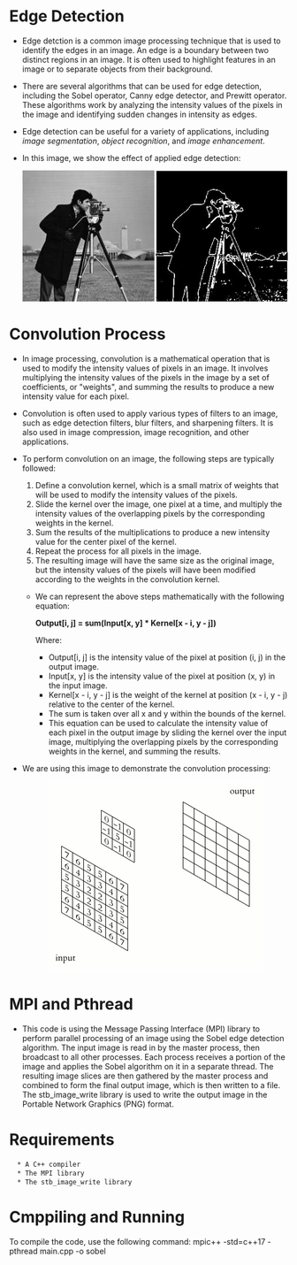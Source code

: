# Edge Detection

* Edge detction  is a common image processing technique that is used to identify the edges in an image. An edge is a boundary between two distinct regions in an image.   It is often used to highlight features in an image or to separate objects from their background.

* There are several algorithms that can be used for edge detection, including the Sobel operator, Canny edge detector, and Prewitt operator. These algorithms work by     analyzing the intensity values of the pixels in the image and identifying sudden changes in intensity as edges.

* Edge detection can be useful for a variety of applications, including *image segmentation*, *object recognition*, and *image enhancement*.

* In this image, we show the effect of applied edge detection:
      <p align="center">
            <img src="/assets/images/edgeDetection.png" alt="edgeDetection image">
      </p>


# Convolution Process

* In image processing, convolution is a mathematical operation that is used to modify the intensity values of pixels in an image. It involves multiplying 
the intensity values of the pixels in the image by a set of coefficients, or "weights", and summing the results to produce a new intensity value for each pixel.

* Convolution is often used to apply various types of filters to an image, such as edge detection filters, blur filters, and sharpening filters. It is also used in
image compression, image recognition, and other applications.

* To perform convolution on an image, the following steps are typically followed:

  1. Define a convolution kernel, which is a small matrix of weights that will be used to modify the intensity values of the pixels.
  2. Slide the kernel over the image, one pixel at a time, and multiply the intensity values of the overlapping pixels by the corresponding weights in the kernel.
  3. Sum the results of the multiplications to produce a new intensity value for the center pixel of the kernel.
  4. Repeat the process for all pixels in the image.
  5. The resulting image will have the same size as the original image, but the intensity values of the pixels will have been modified according to the weights in the        convolution kernel.
  
  * We can represent the above steps mathematically with the following equation:
  
    **Output[i, j] = sum(Input[x, y] * Kernel[x - i, y - j])**
    
    Where:
      - Output[i, j] is the intensity value of the pixel at position (i, j) in the output image.
      - Input[x, y] is the intensity value of the pixel at position (x, y) in the input image.
      - Kernel[x - i, y - j] is the weight of the kernel at position (x - i, y - j) relative to the center of the kernel.
      - The sum is taken over all x and y within the bounds of the kernel.
      - This equation can be used to calculate the intensity value of each pixel in the output image by sliding the kernel over the input image, multiplying the                 overlapping pixels by the corresponding weights in the kernel, and summing the results.

* We are using this image to demonstrate the convolution processing:
              
     <p align="center">
        <img src="/assets/images/2D_Convolution_Animation.gif" alt="convolution image">
     </p>
    
# MPI and Pthread 

* This code is using the Message Passing Interface (MPI) library to perform parallel processing of an image using the Sobel edge detection algorithm. The input image is read in by the master process, then broadcast to all other processes. Each process receives a portion of the image and applies the Sobel algorithm on it in a separate thread. The resulting image slices are then gathered by the master process and combined to form the final output image, which is then written to a file. The stb_image_write library is used to write the output image in the Portable Network Graphics (PNG) format.
  
# Requirements 
      * A C++ compiler
      * The MPI library
      * The stb_image_write library
# Cmppiling and Running 
To compile the code, use the following command:
      mpic++ -std=c++17 -pthread main.cpp -o sobel

